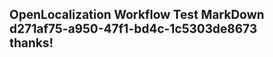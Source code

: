 <properties
ms.topic="hero-topic"
ms.test1="hero-topic"
ms.test2="test"/>

## OpenLocalization Workflow Test MarkDown d271af75-a950-47f1-bd4c-1c5303de8673 thanks!
